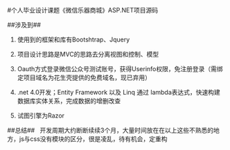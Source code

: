 #个人毕业设计课题《微信乐器商城》ASP.NET项目源码
 
 
 
##涉及到##

1. 使用到的框架和库有Bootshtrap、Jquery

2. 项目设计思路是MVC的思路去分离视图和控制、模型

3. Oauth方式登录微信公众号测试账号，获得Userinfo权限，免注册登录（需绑定项目域名为花生壳提供的免费域名，现已弃用）

4. .net 4.0开发；Entity Framework 以及 Linq 通过 lambda表达式，快速构建数据库实体关系，完成数据的增删改查

5. 试图引擎为Razor


##总结##
 
开发周期大约断断续续3个月，大量时间放在在以上这些不熟悉的地方，js与css没有模块的区分，很是凌乱，待有机会，定重构

